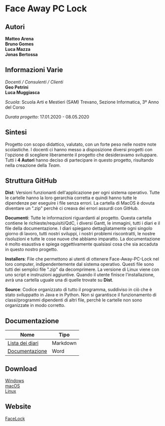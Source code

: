 # Face Away PC Lock


## Autori
**Matteo Arena<br>
Bruno Gomes<br>
Luca Mazza<br>
Jonas Bertossa<br>**


## Informazioni Varie
*Docenti / Consulenti / Clienti*<br>
**Geo Petrini<br>
Luca Muggiasca<br>**

*Scuola*: Scuola Arti e Mestieri (SAM) Trevano, Sezione Informatica, 3º Anno del Corso

*Durata progetto*: 17.01.2020 - 08.05.2020

## Sintesi
Progetto con scopo didattico, valutato, con un forte peso nelle nostre note scolastiche. I docenti ci hanno messo a disposizione diversi progetti con l'opzione di scegliere liberamente il progetto che desideravamo sviluppare. Tutti i **4 Autori** hanno deciso di partecipare in questo progetto, risultando nella creazione della *Team*.

## Struttura GitHub
**Dist**: Versioni funzionanti dell'applicazione per ogni sistema operativo. Tutte le cartelle hanno la loro gerarchia corretta e quindi hanno tutte le dipendenze per eseguire i file senza errori. La cartella di MacOS è dovuta diventare un ".zip" perchè ci creava dei errori assurdi con GitHub.

**Documenti**: Tutte le informazioni riguardanti al progetto. Questa cartella contiene le richieste/requisiti/QdC, i diversi Gantt, le immagini, tutti i diari e il file della documentazione. I diari spiegano dettagliatamente ogni singolo giorno di lavoro, tutti nostri sviluppi, i nostri problemi riscontratti, le nostre risoluzioni e tutte le cose nuove che abbiamo imparatto. La documentazione é molto esaustiva e spiega oggettivamente qualsiasi cosa che sia accaduta in questo nostro progetto.

**Installers**: File che permettono ai utenti di ottenere Face-Away-PC-Lock nel loro computer, indipendentemente dal sistema operativo. Questi file sono tutti dei semplici file ".zip" da decomprimere. La versione di Linux viene con uno script e instruzioni aggiuntive. Quando il utente finisce l'installazione, avrà una cartella uguale una di quelle trovate su **Dist**.

**Source**: Codice organizzato di tutto il programma, suddiviso in ciò che è stato sviluppatto in Java e in Python. Non si garantisce il funzionamento di classi/programmi dipendenti di altri file, perchè le cartelle non sono organizzate in modo corretto.

## Documentazione
|Nome|Tipo|
|---|---|
|[Lista dei diari](Documenti/Diari/lista.md)|Markdown|
|[Documentazione](Documenti/Documentazione.docx)|Word|

## Download

<a href="/Installers/facelock_windows.zip" download="facelock_windows.zip">Windows</a><br>
<a href="/Installers/facelock/facelock_macos.zip" download="facelock_macos.zip">macOS</a><br>
<a href="/Installers/facelock_ubuntu.zip" download="facelock_ubuntu.zip">Linux</a><br>

## Website
<a href="http://samtinfo.ch/i17mazluc/facelock">FaceLock</a>